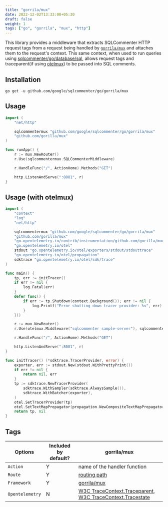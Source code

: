 ```yaml
---
title: "gorrila/mux"
date: 2022-12-02T13:33:00+05:30
draft: false
weight: 1
tags: ["go", "gorrila", "mux", "http"]
---
```


This library provides a middleware that extracts SQLCommenter HTTP request tags from a request being handled by [`gorrila/mux`](https://github.com/gorilla/mux) and attaches them to the request's context. This same context, when used to run queries using [sqlcommenter/go/database/sql](/go/database_sql), allows request tags and traceparent(if using [otelmux](https://github.com/open-telemetry/opentelemetry-go-contrib/tree/main/instrumentation/github.com/gorilla/mux/otelmux)) to be passed into SQL comments.

## Installation

```shell
go get -u github.com/google/sqlcommenter/go/gorrila/mux
```

## Usage

```go
import (
    "net/http"

    sqlcommentermux "github.com/google/sqlcommenter/go/gorrila/mux"
    "github.com/gorilla/mux"
)

func runApp() {
    r := mux.NewRouter()
    r.Use(sqlcommentermux.SQLCommenterMiddleware)

    r.HandleFunc("/", ActionHome).Methods("GET")

    http.ListenAndServe(":8081", r)
}
```

## Usage (with otelmux)

```go
import (
    "context"
    "log"
    "net/http"

    sqlcommentermux "github.com/google/sqlcommenter/go/gorrila/mux"
    "github.com/gorilla/mux"
    "go.opentelemetry.io/contrib/instrumentation/github.com/gorilla/mux/otelmux"
    "go.opentelemetry.io/otel"
    stdout "go.opentelemetry.io/otel/exporters/stdout/stdouttrace"
    "go.opentelemetry.io/otel/propagation"
    sdktrace "go.opentelemetry.io/otel/sdk/trace"
)

func main() {
    tp, err := initTracer()
    if err != nil {
        log.Fatal(err)
    }
    defer func() {
        if err := tp.Shutdown(context.Background()); err != nil {
            log.Printf("Error shutting down tracer provider: %v", err)
        }
    }()

    r := mux.NewRouter()
    r.Use(otelmux.Middleware("sqlcommenter sample-server"), sqlcommentermux.SQLCommenterMiddleware)

    r.HandleFunc("/", ActionHome).Methods("GET")

    http.ListenAndServe(":8081", r)
}

func initTracer() (*sdktrace.TracerProvider, error) {
    exporter, err := stdout.New(stdout.WithPrettyPrint())
    if err != nil {
        return nil, err
    }
    tp := sdktrace.NewTracerProvider(
        sdktrace.WithSampler(sdktrace.AlwaysSample()),
        sdktrace.WithBatcher(exporter),
    )
    otel.SetTracerProvider(tp)
    otel.SetTextMapPropagator(propagation.NewCompositeTextMapPropagator(propagation.TraceContext{}, propagation.Baggage{}))
    return tp, nil
}
```

## Tags

| Options         | Included by default? | gorrila/mux                                                                                                                                                                     |
| --------------- | -------------------- | ---------------------------------------------------------------------------------------------------------------------------------------------------------------------------- |
| `Action`        |          Y            | name of the handler function                                                                                                                        |
| `Route`         |          Y            | [routing path](https://pkg.go.dev/github.com/gorilla/mux#Route.GetPathTemplate)                                                                                             |
| `Framework`     |          Y            | [gorrila/mux](https://github.com/gorilla/mux)                                                                                                                                      |
| `Opentelemetry` |          N            | [W3C TraceContext.Traceparent](https://www.w3.org/TR/trace-context/#traceparent-field), [W3C TraceContext.Tracestate](https://www.w3.org/TR/trace-context/#tracestate-field) |